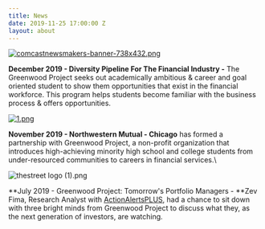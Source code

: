 ```yaml
---
title: News
date: 2019-11-25 17:00:00 Z
layout: about
---
```


[![comcastnewsmakers-banner-738x432.png](/uploads/comcastnewsmakers-banner-738x432.png)](https://comcastnewsmakers.com/Videos/2019/12/10/Elois-Joseph)

**December 2019 - Diversity Pipeline For The Financial Industry -** The Greenwood Project seeks out academically ambitious & career and goal oriented student to show them opportunities that exist in the financial workforce. This program helps students become familiar with the business process & offers opportunities.

[![1.png](/uploads/1.png)](https://www.dailyherald.com/submitted/20191107/northwestern-mutual-chicago-partners-with-greenwood-project)

**November 2019 - Northwestern Mutual - Chicago** has formed a partnership with Greenwood Project, a non-profit organization that introduces high-achieving minority high school and college students from under-resourced communities to careers in financial services.\

![thestreet logo (1).png](/uploads/thestreet%20logo%20(1).png)

**July 2019 - Greenwood Project: Tomorrow's Portfolio Managers - **Zev Fima, Research Analyst with [ActionAlertsPLUS](https://aap.thestreet.com/), had a chance to sit down with three bright minds from Greenwood Project to discuss what they, as the next generation of investors, are watching.